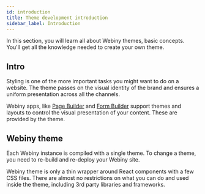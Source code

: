 ```yaml
---
id: introduction
title: Theme development introduction
sidebar_label: Introduction
---
```


In this section, you will learn all about Webiny themes, basic concepts. You'll get all the knowledge needed to create your own theme.

## Intro
Styling is one of the more important tasks you might want to do on a website. The theme passes on the visual identity of the brand and ensures a uniform presentation across all the channels. 

Webiny apps, like [Page Builder](webiny-apps/page-builder/introduction.md) and [Form Builder](webiny-apps/form-builder/introduction.md) support themes and layouts to control the visual presentation of your content. These are provided by the theme.

## Webiny theme

Each Webiny instance is compiled with a single theme. To change a theme, you need to re-build and re-deploy your Webiny site.

Webiny theme is only a thin wrapper around React components with a few CSS files. There are almost no restrictions on what you can do and used inside the theme, including 3rd party libraries and frameworks. 